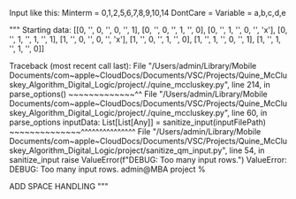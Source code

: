 Input like this:
Minterm = 0,1,2,5,6,7,8,9,10,14
DontCare =
Variable = a,b,c,d,e

"""
Starting data:
[[0, '', 0, '', 0, '', 1],
 [0, '', 0, '', 1, '', 0],
 [0, '', 1, '', 0, '', 'x'],
 [0, '', 1, '', 1, '', 1],
 [1, '', 0, '', 0, '', 'x'],
 [1, '', 0, '', 1, '', 0],
 [1, '', 1, '', 0, '', 1],
 [1, '', 1, '', 1, '', 0]]

Traceback (most recent call last):
  File "/Users/admin/Library/Mobile Documents/com~apple~CloudDocs/Documents/VSC/Projects/Quine_McCluskey_Algorithm_Digital_Logic/project/./quine_mccluskey.py", line 214, in <module>
    parse_options()
    ~~~~~~~~~~~~~^^
  File "/Users/admin/Library/Mobile Documents/com~apple~CloudDocs/Documents/VSC/Projects/Quine_McCluskey_Algorithm_Digital_Logic/project/./quine_mccluskey.py", line 60, in parse_options
    inputData: List[List[Any]] = sanitize_input(inputFilePath)
                                 ~~~~~~~~~~~~~~^^^^^^^^^^^^^^^
  File "/Users/admin/Library/Mobile Documents/com~apple~CloudDocs/Documents/VSC/Projects/Quine_McCluskey_Algorithm_Digital_Logic/project/sanitize_qm_input.py", line 54, in sanitize_input
    raise ValueError(f"DEBUG: Too many input rows.")
ValueError: DEBUG: Too many input rows.
admin@MBA project % 

ADD SPACE HANDLING
"""